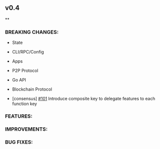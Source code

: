 ## v0.4

\*\*

### BREAKING CHANGES:

- State

- CLI/RPC/Config

- Apps

- P2P Protocol

- Go API

- Blockchain Protocol
- [consensus] [\#101](https://github.com/line/tendermint/pull/101) Introduce composite key to delegate features to each function key

### FEATURES:

### IMPROVEMENTS:

### BUG FIXES:
